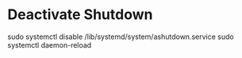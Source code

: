 
# Deactivate Shutdown
sudo systemctl disable /lib/systemd/system/ashutdown.service
sudo systemctl daemon-reload